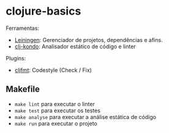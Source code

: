 # clojure-basics

Ferramentas:
- [Leiningen](https://leiningen.org/#docs): Gerenciador de projetos, dependências e afins.
- [clj-kondo](https://github.com/clj-kondo/clj-kondo): Analisador estático de código e linter


Plugins:
- [cljfmt](https://github.com/weavejester/cljfmt): Codestyle (Check / Fix)


## Makefile

- `make lint` para executar o linter
- `make test` para executar os testes
- `make analyse` para executar a análise estática de código
- `make run` para executar o projeto






